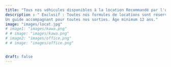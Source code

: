 ```yaml
---
title: "Tous nos véhicules disponibles à la location Recommandé par l'office de tourisme "
description : " Exclusif : Toutes nos formules de locations sont réservables jusqu’à 20 heures avant l’évènement!!!
Un guide accompagnant pour toutes nos sorties. Âge minimum 12 ans."
image: "images/locat.jpg"
# image1: "images/kawa.png"
# # image: "images/kawa.png"
# image2: "images/office.png"
# # image: "images/office.png"


draft: false
---
```

